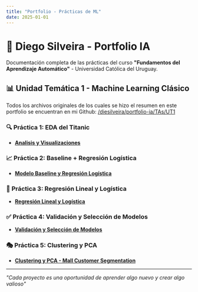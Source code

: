 ```yaml
---
title: "Portfolio - Prácticas de ML"
date: 2025-01-01
---
```


# 🤖 Diego Silveira - Portfolio IA

Documentación completa de las prácticas del curso **"Fundamentos del Aprendizaje Automático"** - Universidad Católica del Uruguay.

## 📊 Unidad Temática 1 - Machine Learning Clásico

Todos los archivos originales de los cuales se hizo el resumen en este portfolio se encuentran en mi Github: [/diesilveira/portfolio-ia/TAs/UT1](https://github.com/diesilveira/portfolio-ia/tree/main/TAs/UT1)

### 🔍 **Práctica 1: EDA del Titanic**
- **[Analisis y Visualizaciones](01-eda-titanic.md)**


### 📈 **Práctica 2: Baseline + Regresión Logística**
- **[Modelo Baseline y Regresión Logística](02-baseline-logreg.md)** 

### 🔧 **Práctica 3: Regresión Lineal y Logística**
- **[Regresión Lineal y Logística](03-regresion-lineal-logistica.md)**


### ✅ **Práctica 4: Validación y Selección de Modelos**
- **[Validación y Selección de Modelos](04-validacion-seleccion-modelos.md)**


### 🎭 **Práctica 5: Clustering y PCA**
- **[Clustering y PCA - Mall Customer Segmentation](05-clustering-pca-mall-customers.md)**


---

*"Cada proyecto es una oportunidad de aprender algo nuevo y crear algo valioso"*

